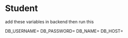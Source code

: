 # Student
add these variables in backend then run this 

DB_USERNAME=
DB_PASSWORD=
DB_NAME=
DB_HOST=
